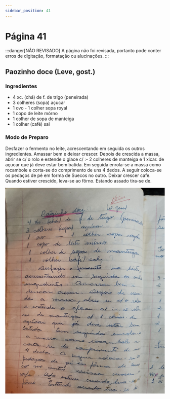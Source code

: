 ```yaml
---
sidebar_position: 41
---
```

# Página 41
:::danger[NÃO REVISADO]
A página não foi revisada, portanto pode conter erros de digitação, formatação ou alucinações.
:::
## Paozinho doce (Leve, gost.)

### Ingredientes

*   4 xc. (chá) de f. de trigo (peneirada)
*   3 colheres (sopa) açucar
*   1 ovo - 1 colher sopa royal
*   1 copo de leite mórno
*   1 colher de sopa de manteiga
*   1 colher (café) sal

### Modo de Preparo

Desfazer o fermento no leite, acrescentando em seguida os outros ingredientes. Amassar bem e deixar crescer. Depois de crescida a massa, abrir se c/ o rolo e estende o glace c/ :- 2 colheres de manteiga e 1 xicar. de açucar que já deve estar bem batida. Em seguida enrola-se a massa como rocambole e corta-se do comprimento de uns 4 dedos. A seguir coloca-se os pedaços de pé em forma de Suecos no outro. Deixar crescer cafe. Quando estiver crescido, leva-se ao fôrno. Estando assado tira-se de.

![imagem base](./images/page_41.png)